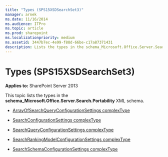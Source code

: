 ```yaml
---
title: "Types (SPS15XSDSearchSet3)"
manager: arnek
ms.date: 11/16/2014
ms.audience: ITPro
ms.topic: article
ms.prod: sharepoint
ms.localizationpriority: medium
ms.assetid: 3447b7ec-4e99-f88d-66be-c17a87371431
description: Lists the types in the schema_Microsoft.Office.Server.Search.Portability XML schema.
---
```


# Types (SPS15XSDSearchSet3)
  
**Applies to:** SharePoint Server 2013

This topic lists the types in the **schema_Microsoft.Office.Server.Search.Portability** XML schema. 
  
- [ArrayOfSearchQueryConfigurationSettings complexType](arrayofsearchqueryconfigurationsettings-complextype-sps15xsdsearchset3.md)
    
- [SearchConfigurationSettings complexType](searchconfigurationsettings-complextype-sps15xsdsearchset3.md)
    
- [SearchQueryConfigurationSettings complexType](searchqueryconfigurationsettings-complextype-sps15xsdsearchset3.md)
    
- [SearchRankingModelConfigurationSettings complexType](searchrankingmodelconfigurationsettings-complextype-sps15xsdsearchset3.md)
    
- [SearchSchemaConfigurationSettings complexType](searchschemaconfigurationsettings-complextype-sps15xsdsearchset3.md)
    

